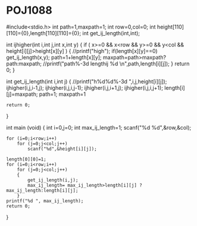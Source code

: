 # POJ1088
#include<stdio.h>
int path=1,maxpath=1;
int row=0,col=0;
int height[110][110]={0},length[110][110]={0};
int get_ij_length(int,int);

int ijhigher(int i,int j,int x,int y)
{
    if ( x>=0 && x<row && y>=0 && y<col && height[i][j]>height[x][y] )
        {
            //printf("high");
            if(length[x][y]==0)
                get_ij_length(x,y);
            path=1+length[x][y];
            maxpath=path>maxpath?path:maxpath;
            //printf("path%-3d lengthij %d \n",path,length[i][j]);
        }
    return 0;
}

int get_ij_length(int i,int j)
{
    //printf("h%d%d%-3d ",i,j,height[i][j]);
    ijhigher(i,j,i-1,j);
    ijhigher(i,j,i,j-1);
    ijhigher(i,j,i+1,j);
    ijhigher(i,j,i,j+1);
    length[i][j]=maxpath;
    path=1;
    maxpath=1

    return 0;
}

int main (void)
{
    int i=0,j=0;
    int max_ij_length=1;
    scanf("%d %d",&row,&col);

    for (i=0;i<row;i++)
        for (j=0;j<col;j++)
            scanf("%d",&height[i][j]);

    length[0][0]=1;
    for (i=0;i<row;i++)
        for (j=0;j<col;j++)
        {
            get_ij_length(i,j);
            max_ij_length= max_ij_length>length[i][j] ? max_ij_length:length[i][j];
        }
    printf("%d ", max_ij_length);
    return 0;
}


